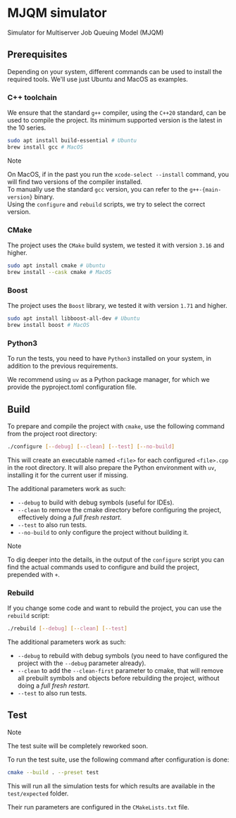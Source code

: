# MJQM simulator

Simulator for Multiserver Job Queuing Model (MJQM)

## Prerequisites

Depending on your system, different commands can be used to install the required tools. We'll use just Ubuntu and MacOS as examples.

### C++ toolchain

We ensure that the standard `g++` compiler, using the `C++20` standard, can be used to compile the project. Its minimum supported version is the latest in the 10 series.

```sh
sudo apt install build-essential # Ubuntu
brew install gcc # MacOS
```

> [!Note]
  On MacOS, if in the past you run the `xcode-select --install` command, you will find two versions of the compiler installed. \
  To manually use the standard `gcc` version, you can refer to the `g++-{main-version}` binary. \
  Using the `configure` and `rebuild` scripts, we try to select the correct version.

### CMake

The project uses the `CMake` build system, we tested it with version `3.16` and higher.

```sh
sudo apt install cmake # Ubuntu
brew install --cask cmake # MacOS
```

### Boost

The project uses the `Boost` library, we tested it with version `1.71` and higher.

```sh
sudo apt install libboost-all-dev # Ubuntu
brew install boost # MacOS
```

### Python3

To run the tests, you need to have `Python3` installed on your system, in addition to the previous requirements.

We recommend using `uv` as a Python package manager, for which we provide the pyproject.toml configuration file.

## Build

To prepare and compile the project with `cmake`, use the following command from the project root directory:

```sh
./configure [--debug] [--clean] [--test] [--no-build]
```

This will create an executable named `<file>` for each configured `<file>.cpp` in the root directory.
It will also prepare the Python environment with `uv`, installing it for the current user if missing.

The additional parameters work as such:

- `--debug` to build with debug symbols (useful for IDEs).
- `--clean` to remove the cmake directory before configuring the project, effectively doing a _full fresh restart_.
- `--test` to also run tests.
- `--no-build` to only configure the project without building it.

> [!Note]
  To dig deeper into the details, in the output of the `configure` script you can find the actual commands used to configure and build the project, prepended with `+`.

### Rebuild

If you change some code and want to rebuild the project, you can use the `rebuild` script:

```sh
./rebuild [--debug] [--clean] [--test]
```

The additional parameters work as such:

- `--debug` to rebuild with debug symbols (you need to have configured the project with the `--debug` parameter already).
- `--clean` to add the `--clean-first` parameter to cmake, that will remove all prebuilt symbols and objects before rebuilding the project, without doing a _full fresh restart_.
- `--test` to also run tests.

## Test

> [!Note]
  The test suite will be completely reworked soon.

To run the test suite, use the following command after configuration is done:

```sh
cmake --build . --preset test
```

This will run all the simulation tests for which results are available in the `test/expected` folder.

Their run parameters are configured in the `CMakeLists.txt` file.
